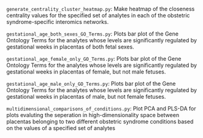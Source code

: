 `generate_centrality_cluster_heatmap.py`:
Make heatmap of the closeness centrality values for the specified set of analytes in each of the obstetric syndrome-specific interomics networks.

`gestational_age_both_sexes_GO_Terms.py`:
Plots bar plot of the Gene Ontology Terms for the analytes whose levels are significantly regulated by gestational weeks in placentas of both fetal sexes.

`gestational_age_female_only_GO_Terms.py`:
Plots bar plot of the Gene Ontology Terms for the analytes whose levels are significantly regulated by gestational weeks in placentas of female, but not male fetuses.

`gestational_age_male_only_GO_Terms.py`:
Plots bar plot of the Gene Ontology Terms for the analytes whose levels are significantly regulated by gestational weeks in placentas of male, but not female fetuses.

`multidimensional_comparisons_of_conditions.py`:
Plot PCA and PLS-DA for plots evaluting the seperation in high-dimensionality space between placentas belonging to two different obstetric syndrome conditions based on the values of a specified set of analytes
